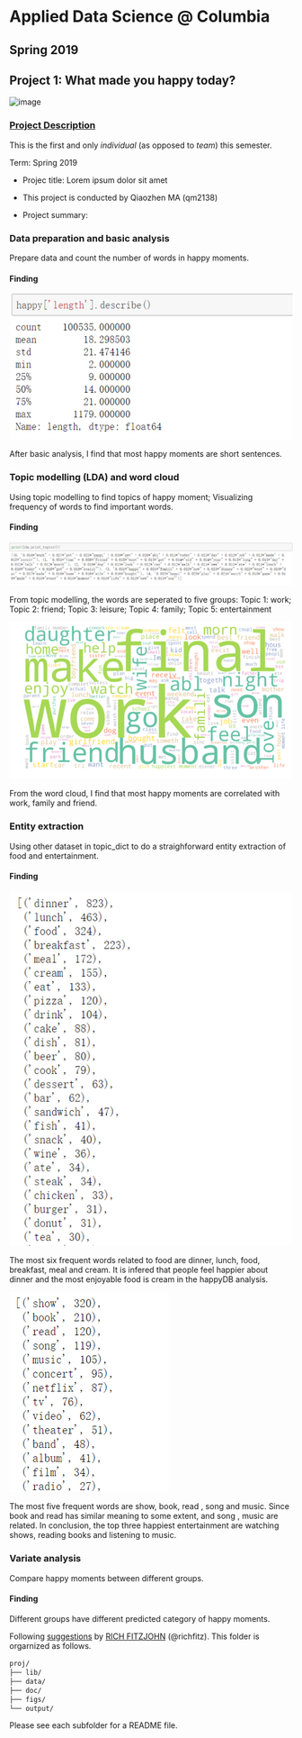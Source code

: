 # Applied Data Science @ Columbia
## Spring 2019
## Project 1: What made you happy today?

![image](figs/title.jpeg)

### [Project Description](doc/Proj1_desc.md)
This is the first and only *individual* (as opposed to *team*) this semester. 

Term: Spring 2019

+ Projec title: Lorem ipsum dolor sit amet
+ This project is conducted by Qiaozhen MA (qm2138)

+ Project summary: 
### Data preparation and basic analysis
Prepare data and count the number of words in happy moments.
#### Finding
![image](figs/length.png)

After basic analysis, I find that most happy moments are short sentences.
### Topic modelling (LDA) and word cloud
Using topic modelling to find topics of happy moment;
Visualizing frequency of words to find important words.
#### Finding
![image](figs/lda.png)

From topic modelling, the words are seperated to five groups:
Topic 1: work;
Topic 2: friend;
Topic 3: leisure;
Topic 4: family;
Topic 5: entertainment

![image](figs/word_cloud.png)

From the word cloud, I find that most happy moments are correlated with work, family and friend.
### Entity extraction
Using other dataset in topic_dict to do a straighforward entity extraction of food and entertainment.
#### Finding
![image](figs/food.png)

The most six frequent words related to food are dinner, lunch, food, breakfast, meal and cream. It is infered that people feel happier about dinner and the most enjoyable food is cream in the happyDB analysis.

![image](figs/entertainment.png)

The most five frequent words are show, book, read , song and music. Since book and read has similar meaning to some extent, and song , music are related. In conclusion, the top three happiest entertainment are watching shows, reading books and listening to music.
### Variate analysis
Compare happy moments between different groups.
#### Finding
Different groups have different predicted category of happy moments.


Following [suggestions](http://nicercode.github.io/blog/2013-04-05-projects/) by [RICH FITZJOHN](http://nicercode.github.io/about/#Team) (@richfitz). This folder is orgarnized as follows.

```
proj/
├── lib/
├── data/
├── doc/
├── figs/
└── output/
```

Please see each subfolder for a README file.
